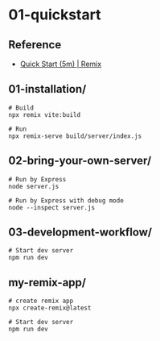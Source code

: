 
# 01-quickstart

## Reference

- [Quick Start (5m) | Remix](https://remix.run/docs/en/main/start/quickstart)

## 01-installation/

```shell
# Build
npx remix vite:build

# Run
npx remix-serve build/server/index.js
```

## 02-bring-your-own-server/

```shell
# Run by Express
node server.js

# Run by Express with debug mode
node --inspect server.js
```

## 03-development-workflow/

```shell
# Start dev server
npm run dev
```

## my-remix-app/

```shell
# create remix app
npx create-remix@latest

# Start dev server
npm run dev
```

